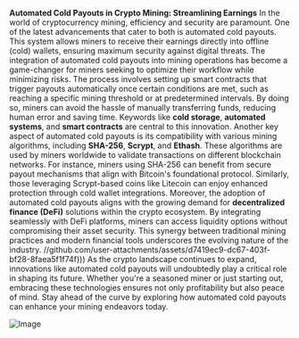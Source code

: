 **Automated Cold Payouts in Crypto Mining: Streamlining Earnings**
In the world of cryptocurrency mining, efficiency and security are paramount. One of the latest advancements that cater to both is automated cold payouts. This system allows miners to receive their earnings directly into offline (cold) wallets, ensuring maximum security against digital threats. The integration of automated cold payouts into mining operations has become a game-changer for miners seeking to optimize their workflow while minimizing risks.
The process involves setting up smart contracts that trigger payouts automatically once certain conditions are met, such as reaching a specific mining threshold or at predetermined intervals. By doing so, miners can avoid the hassle of manually transferring funds, reducing human error and saving time. Keywords like **cold storage**, **automated systems**, and **smart contracts** are central to this innovation.
Another key aspect of automated cold payouts is its compatibility with various mining algorithms, including **SHA-256**, **Scrypt**, and **Ethash**. These algorithms are used by miners worldwide to validate transactions on different blockchain networks. For instance, miners using SHA-256 can benefit from secure payout mechanisms that align with Bitcoin's foundational protocol. Similarly, those leveraging Scrypt-based coins like Litecoin can enjoy enhanced protection through cold wallet integrations.
Moreover, the adoption of automated cold payouts aligns with the growing demand for **decentralized finance (DeFi)** solutions within the crypto ecosystem. By integrating seamlessly with DeFi platforms, miners can access liquidity options without compromising their asset security. This synergy between traditional mining practices and modern financial tools underscores the evolving nature of the industry.
 //github.com/user-attachments/assets/d7419ec9-dc67-403f-bf28-8faea5f1f74f)))
As the crypto landscape continues to expand, innovations like automated cold payouts will undoubtedly play a critical role in shaping its future. Whether you're a seasoned miner or just starting out, embracing these technologies ensures not only profitability but also peace of mind. Stay ahead of the curve by exploring how automated cold payouts can enhance your mining endeavors today. 


![Image](https://github.com/user-attachments/assets/d7419ec9-dc67-403f-bf28-8faea5f1f74f)